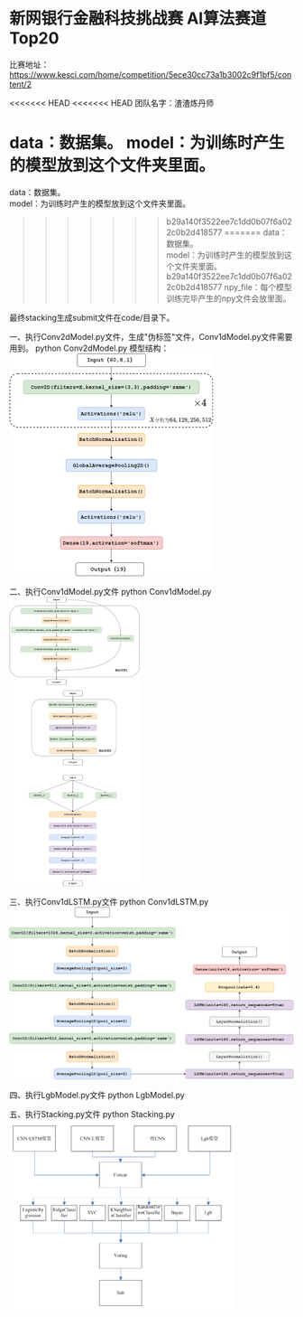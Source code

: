 # 新网银行金融科技挑战赛 AI算法赛道 Top20
比赛地址：https://www.kesci.com/home/competition/5ece30cc73a1b3002c9f1bf5/content/2

<<<<<<< HEAD
<<<<<<< HEAD
团队名字：渣渣炼丹师

data：数据集。
model：为训练时产生的模型放到这个文件夹里面。
=======
data：数据集。  
model：为训练时产生的模型放到这个文件夹里面。  
>>>>>>> b29a140f3522ee7c1dd0b07f6a022c0b2d418577
=======
data：数据集。  
model：为训练时产生的模型放到这个文件夹里面。  
>>>>>>> b29a140f3522ee7c1dd0b07f6a022c0b2d418577
npy_file：每个模型训练完毕产生的npy文件会放里面。

最终stacking生成submit文件在code/目录下。

一、执行Conv2dModel.py文件，生成"伪标签"文件，Conv1dModel.py文件需要用到。
python Conv2dModel.py
模型结构：
<img src="./jiaozibei/model/Model1_Conv2D.png" alt="Model1_Conv2D.png" style="zoom: 50%;" />

二、执行Conv1dModel.py文件
python Conv1dModel.py
<img src="./jiaozibei/model/Model2_Conv1D.png" alt="Model1_Conv2D.png" style="zoom: 50%;" />

三、执行Conv1dLSTM.py文件
python Conv1dLSTM.py
<img src="./jiaozibei/model/Model3_Conv1D-LSTM.png" alt="Model1_Conv2D.png" style="zoom: 50%;" />

四、执行LgbModel.py文件
python LgbModel.py

五、执行Stacking.py文件
python Stacking.py
<img src="./jiaozibei/model/集成模型.png" alt="Model1_Conv2D.png" style="zoom: 50%;" />